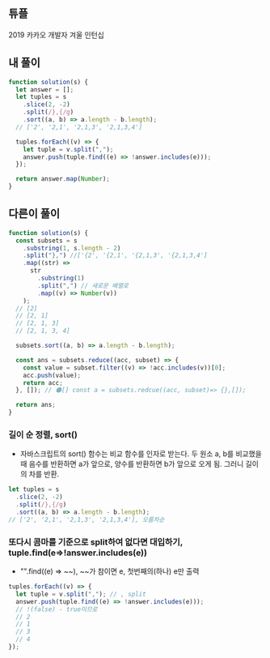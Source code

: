 ## 튜플

2019 카카오 개발자 겨울 인턴십

## 내 풀이

```javascript
function solution(s) {
  let answer = [];
  let tuples = s
    .slice(2, -2)
    .split(/},{/g)
    .sort((a, b) => a.length - b.length);
  // ['2', '2,1', '2,1,3', '2,1,3,4']

  tuples.forEach((v) => {
    let tuple = v.split(",");
    answer.push(tuple.find((e) => !answer.includes(e)));
  });

  return answer.map(Number);
}
```

## 다른이 풀이

```javascript
function solution(s) {
  const subsets = s
    .substring(1, s.length - 2)
    .split("},") //['{2', '{2,1', '{2,1,3', '{2,1,3,4']
    .map((str) =>
      str
        .substring(1)
        .split(",") // 새로운 배열로
        .map((v) => Number(v))
    );
  // [2]
  // [2, 1]
  // [2, 1, 3]
  // [2, 1, 3, 4]

  subsets.sort((a, b) => a.length - b.length);

  const ans = subsets.reduce((acc, subset) => {
    const value = subset.filter((v) => !acc.includes(v))[0];
    acc.push(value);
    return acc;
  }, []); // 🟠[] const a = subsets.redcue((acc, subset)=> {},[]);

  return ans;
}
```

### 길이 순 정렬, sort()

- 자바스크립트의 sort() 함수는 비교 함수를 인자로 받는다. 두 원소 a, b를 비교했을 때 음수를 반환하면 a가 앞으로, 양수를 반환하면 b가 앞으로 오게 됨. 그러니 길이의 차를 반환.

```javascript
let tuples = s
  .slice(2, -2)
  .split(/},{/g)
  .sort((a, b) => a.length - b.length);
// ['2', '2,1', '2,1,3', '2,1,3,4'], 오름차순
```

### 또다시 콤마를 기준으로 split하여 없다면 대입하기, tuple.find(e=>!answer.includes(e))

- "".find((e) => ~~), ~~가 참이면 e, 첫번째의(하나) e만 출력

```javascript
tuples.forEach((v) => {
  let tuple = v.split(","); // , split
  answer.push(tuple.find((e) => !answer.includes(e)));
  // !(false) - true이므로
  // 2
  // 1
  // 3
  // 4
});
```
